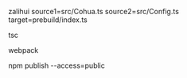
zalihui source1=src/Cohua.ts source2=src/Config.ts target=prebuild/index.ts

tsc

webpack

npm publish --access=public